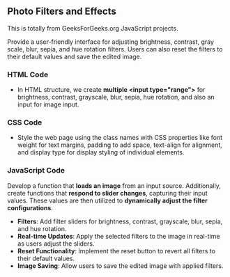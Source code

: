 ## Photo Filters and Effects

This is totally from GeeksForGeeks.org JavaScript projects.
<br />

Provide a user-friendly interface for adjusting brightness, contrast, gray scale, blur, sepia, and hue rotation filters. Users can also reset the filters to their default values and save the edited image.
<br />

### HTML Code

- In HTML structure, we create **multiple \<input type="range"\>** for brightness, contrast, grayscale, blur, sepia, hue rotation, and also an input for image input.

### CSS Code

- Style the web page using the class names with CSS properties like font weight for text margins, padding to add space, text-align for alignment, and display type for display styling of individual elements.

### JavaScript Code

Develop a function that **loads an image** from an input source. Additionally, create functions that **respond to slider changes**, capturing their input values. These values are then utilized to **dynamically adjust the filter configurations**.

- **Filters**: Add filter sliders for brightness, contrast, grayscale, blur, sepia, and hue rotation.
- **Real-time Updates**: Apply the selected filters to the image in real-time as users adjust the sliders.
- **Reset Functionality**: Implement the reset button to revert all filters to their default values.
- **Image Saving**: Allow users to save the edited image with applied filters.

